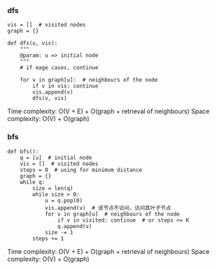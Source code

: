 ### dfs
```
vis = []  # visited nodes
graph = {}

def dfs(u, vis):
    """
    @param: u => initial node
    """
    # if eage cases, continue

    for v in graph[u]:  # neighbours of the node
        if v in vis: continue
        vis.append(v)
        dfs(v, vis)
```
Time complexity: O(V + E) + O(graph + retrieval of neighbours)
Space complexity: O(V) + O(graph)

### bfs
```
def bfs():
    q = [u]  # initial node
    vis = []  # visited nodes
    steps = 0  # using for minimum distance
    graph = {}
    while q:
        size = len(q)
        while size > 0:
            u = q.pop(0)
            vis.append(v)  # 该节点不访问，访问其叶子节点
            for v in graph[u]  # neighbours of the node
                if v in visited: continue  # or steps <= K
                q.append(v)
            size -= 1
        steps += 1
```
Time complexity: O(V + E) + O(graph + retrieval of neighbours)
Space complexity: O(V) + O(graph)
